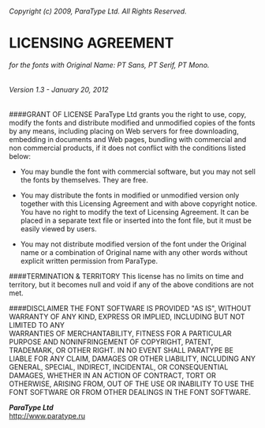 ###### Copyright (c) 2009, ParaType Ltd. All Rights Reserved.

# LICENSING AGREEMENT
 
###### for the fonts with Original Name: PT Sans, PT Serif, PT Mono.
###### Version 1.3 - January 20, 2012

####GRANT OF LICENSE
ParaType Ltd grants you the right to use, copy, modify the fonts and distribute 
modified and unmodified copies of the fonts by any means, including placing 
on Web servers for free downloading, embedding in documents and Web pages, 
bundling with commercial and non commercial products, if it does not conflict 
with the conditions listed below:

- You may bundle the font with commercial software, but you may not sell the 
fonts by themselves. They are free. 

- You may distribute the fonts in modified or unmodified version only together 
with this Licensing Agreement and with above copyright notice. You have no 
right to modify the text of Licensing Agreement. It can be placed in a separate 
text file or inserted into the font file, but it must be easily viewed by users.

- You may not distribute modified version of the font under the Original name 
or а combination of Original name with any other words without explicit written 
permission from ParaType.

####TERMINATION & TERRITORY
This license has no limits on time and territory, but it becomes null and void 
if any of the above conditions are not met.

####DISCLAIMER
THE FONT SOFTWARE IS PROVIDED "AS IS", WITHOUT WARRANTY OF 
ANY KIND, EXPRESS OR IMPLIED, INCLUDING BUT NOT LIMITED TO ANY  
WARRANTIES OF MERCHANTABILITY, FITNESS FOR A PARTICULAR 
PURPOSE AND NONINFRINGEMENT OF COPYRIGHT, PATENT, TRADEMARK, 
OR OTHER RIGHT. IN NO EVENT SHALL PARATYPE BE LIABLE FOR ANY 
CLAIM, DAMAGES OR OTHER LIABILITY, INCLUDING ANY GENERAL, SPECIAL, 
INDIRECT, INCIDENTAL, OR CONSEQUENTIAL DAMAGES, WHETHER IN 
AN ACTION OF CONTRACT, TORT OR OTHERWISE, ARISING FROM, OUT 
OF THE USE OR INABILITY TO USE THE FONT SOFTWARE OR FROM OTHER 
DEALINGS IN THE FONT SOFTWARE.

**_ParaType Ltd_**
<br>http://www.paratype.ru